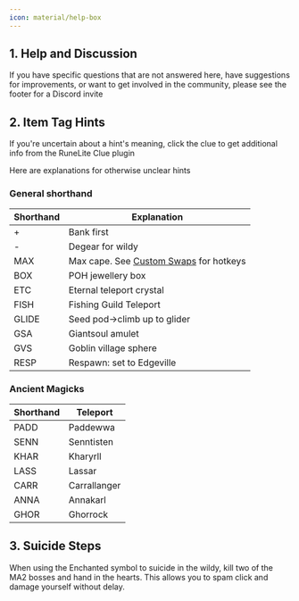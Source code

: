 ```yaml
---
icon: material/help-box
---
```


## 1. Help and Discussion

If you have specific questions that are not answered here, have suggestions for improvements, or want to get involved in the community, please see the footer for a Discord invite

## 2. Item Tag Hints

If you're uncertain about a hint's meaning, click the clue to get additional info from the RuneLite Clue plugin

Here are explanations for otherwise unclear hints

### General shorthand

| Shorthand | Explanation                                                |
| --------- | ---------------------------------------------------------- |
| +         | Bank first                                                 |
| -         | Degear for wildy                                           |
| MAX       | Max cape. See [Custom Swaps](./swaps/index.md) for hotkeys |
| BOX       | POH jewellery box                                          |
| ETC       | Eternal teleport crystal                                   |
| FISH      | Fishing Guild Teleport                                     |
| GLIDE     | Seed pod&rarr;climb up to glider                           |
| GSA       | Giantsoul amulet                                           |
| GVS       | Goblin village sphere                                      |
| RESP      | Respawn: set to Edgeville                                  |

### Ancient Magicks

| Shorthand | Teleport     |
| --------- | ------------ |
| PADD      | Paddewwa     |
| SENN      | Senntisten   |
| KHAR      | Kharyrll     |
| LASS      | Lassar       |
| CARR      | Carrallanger |
| ANNA      | Annakarl     |
| GHOR      | Ghorrock     |

## 3. Suicide Steps
When using the Enchanted symbol to suicide in the wildy, kill two of the MA2 bosses and hand in the hearts. This allows you to spam click and damage yourself without delay.